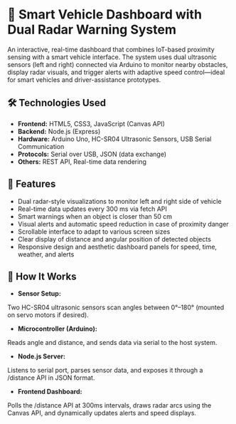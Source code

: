 # 🚗 Smart Vehicle Dashboard with Dual Radar Warning System


An interactive, real-time dashboard 
that combines IoT-based proximity sensing with a smart vehicle 
interface. The system uses dual ultrasonic sensors (left and right) 
connected via Arduino to monitor nearby obstacles, display radar 
visuals, and trigger alerts with adaptive speed control—ideal for smart 
vehicles and driver-assistance prototypes.


## 🛠️ Technologies Used




- **Frontend:** HTML5, CSS3, JavaScript (Canvas API)
- **Backend:** Node.js (Express)
- **Hardware:** Arduino Uno, HC-SR04 Ultrasonic Sensors, USB Serial Communication
- **Protocols:** Serial over USB, JSON (data exchange)
- **Others:** REST API, Real-time data rendering






## 📌 Features

- Dual radar-style visualizations to monitor left and right side of vehicle
- Real-time data updates every 300 ms via fetch API
- Smart warnings when an object is closer than 50 cm
- Visual alerts and automatic speed reduction in case of proximity danger
- Scrollable interface to adapt to various screen sizes
- Clear display of distance and angular position of detected objects
- Responsive design and aesthetic dashboard panels for speed, time, weather, and alerts





## 🧠 How It Works




- **Sensor Setup:**

Two HC-SR04 ultrasonic sensors scan angles between 0°–180° (mounted on servo motors if desired).




- **Microcontroller (Arduino):**

Reads angle and distance, and sends data via serial to the host system.




- **Node.js Server:**

Listens to serial port, parses sensor data, and exposes it through a /distance API in JSON format.




- **Frontend Dashboard:**

Polls the /distance API at 300ms intervals, draws radar arcs using the Canvas API, and dynamically updates alerts and speed displays.

